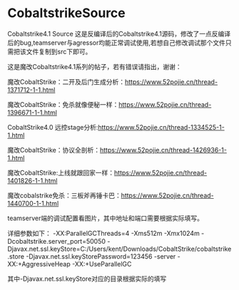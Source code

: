 # CobaltstrikeSource
Cobaltstrike4.1 Source
这是反编译后的Cobaltstrike4.1源码，修改了一点反编译后的bug,teamserver与agressor均能正常调试使用,若想自己修改调试那个文件只需把该文件复制到src下即可。

这是魔改Cobaltstrike4.1系列的帖子，若有错误请指出，谢谢：

魔改CobaltStrike：二开及后门生成分析：https://www.52pojie.cn/thread-1371712-1-1.html

魔改CobaltStrike：免杀就像便秘一样：https://www.52pojie.cn/thread-1396671-1-1.html

CobaltStrike4.0 远控stage分析:https://www.52pojie.cn/thread-1334525-1-1.html

魔改CobaltStrike：协议全剖析：https://www.52pojie.cn/thread-1426936-1-1.html

魔改CobaltStrike:上线就跟回家一样：https://www.52pojie.cn/thread-1401826-1-1.html

魔改cobalstrike免杀：三板斧再锤卡巴：https://www.52pojie.cn/thread-1440700-1-1.html


teamserver端的调试配置看图片，其中地址和端口需要根据实际填写。

详细参数如下：
-XX:ParallelGCThreads=4 -Xms512m -Xmx1024m -Dcobaltstrike.server_port=50050 -Djavax.net.ssl.keyStore=C:/Users/kent/Downloads/CobaltStrike/cobaltstrike.store -Djavax.net.ssl.keyStorePassword=123456 -server -XX:+AggressiveHeap -XX:+UseParallelGC

其中-Djavax.net.ssl.keyStore对应的目录根据实际的填写
